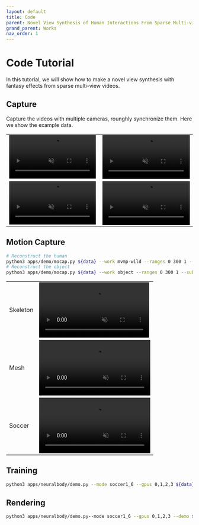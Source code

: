 ```yaml
---
layout: default
title: Code
parent: Novel View Synthesis of Human Interactions From Sparse Multi-view Videos
grand_parent: Works
nav_order: 1
---
```


# Code Tutorial

In this tutorial, we will show how to make a novel view synthesis with fantasy effects from sparse multi-view videos.

## Capture

Capture the videos with multiple cameras, rounghly synchronize them. Here we show the example data.

<table cellspacing="0">
    <thead>
    </thead>
    <tbody id="demo">
      <tr>
        <td>
          <video width="99%" playsinline="" autoplay="autoplay" loop="loop" preload="" muted=""><source src="multinb-code/1.mp4" type="video/mp4">
          </video>
        </td>
        <td>
          <video width="100%" playsinline="" autoplay="autoplay" loop="loop" preload="" muted=""><source src="multinb-code/3.mp4" type="video/mp4">
          </video>
        </td>
      </tr>
      <tr>
        <td>
          <video width="99%" playsinline="" autoplay="autoplay" loop="loop" preload="" muted=""><source src="multinb-code/5.mp4" type="video/mp4">
          </video>
        </td>
        <td>
          <video width="100%" playsinline="" autoplay="autoplay" loop="loop" preload="" muted=""><source src="multinb-code/7.mp4" type="video/mp4">
          </video>
        </td>
      </tr>
    </tbody>
</table>

## Motion Capture

```bash
# Reconstruct the human
python3 apps/demo/mocap.py ${data} --work mvmp-wild --ranges 0 300 1 --subs_vis 1 3 5 7 --pids 0 1 2 3 4 5
# Reconstruct the object
python3 apps/demo/mocap.py ${data} --work object --ranges 0 300 1 --subs_vis 1 3 5 7
```

<table cellspacing="0">
    <thead>
    </thead>
    <tbody id="demo">
      <tr>
        <td>Skeleton
        </td>
        <td>
          <video width="99%" playsinline="" autoplay="autoplay" loop="loop" preload="" muted=""><source src="multinb-code/soccer1_6_keypoints.mp4" type="video/mp4">
          </video>
        </td>
      </tr>
      <tr>
        <td>Mesh
        </td>
        <td>
          <video width="100%" playsinline="" autoplay="autoplay" loop="loop" preload="" muted=""><source src="multinb-code/soccer1_6_smpl.mp4" type="video/mp4">
          </video>
        </td>
      </tr>
      <tr>
        <td>Soccer
        </td>
        <td>
          <video width="100%" playsinline="" autoplay="autoplay" loop="loop" preload="" muted=""><source src="multinb-code/soccer1_6_object.mp4" type="video/mp4">
          </video>
        </td>
      </tr>
    </tbody>
</table>

## Training

```bash
python3 apps/neuralbody/demo.py --mode soccer1_6 --gpus 0,1,2,3 ${data}
```

## Rendering

```bash
python3 apps/neuralbody/demo.py--mode soccer1_6 --gpus 0,1,2,3 --demo ${data} 
```

